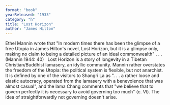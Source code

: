 ```yaml
---
format: "book"
yearReleased: "1933"
category: "h"
title: "Lost Horizon"
author: "James Hilton"
---
```

Ethel Mannin wrote that "In modern times there has been  the glimpse of a free Utopia in James Hilton's novel, Lost Horizon, but  it is a glimpse only, making no claim to being a detailed picture of an ideal  commonwealth" . . . (Mannin 1944: 40)
 
Lost Horizon is a story of longevity  in a Tibetan Christian/Buddhist lamasery, an idyllic community. Mannin rather  overstates the freedom of the Utopia: the political system is flexible, but not  anarchist. It is defined by one of the visitors to Shangri La as ". . . a rather  loose and elastic autocracy, operated from the lamasery with a benevolence that  was almost casual", and the lama Chang comments that "we believe that to govern  perfectly it is necessary to avoid governing too much" (c. VI). The idea of  straightforwardly not governing doesn't arise.
 